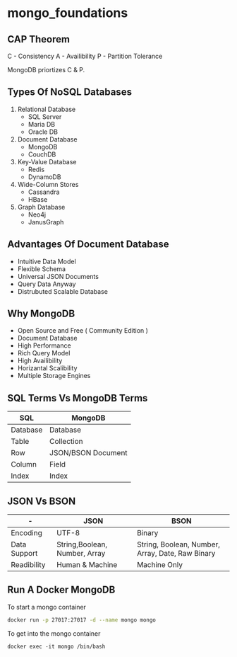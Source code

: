 # mongo_foundations


## CAP Theorem

C - Consistency 
A - Availibility
P - Partition Tolerance

MongoDB priortizes C & P. 


## Types Of NoSQL Databases

1. Relational Database
    - SQL Server
    - Maria DB
    - Oracle DB
2. Document Database
    - MongoDB
    - CouchDB
3. Key-Value Database
    - Redis
    - DynamoDB
4. Wide-Column Stores
    - Cassandra
    - HBase
5. Graph Database
    - Neo4j
    - JanusGraph


## Advantages Of Document Database

- Intuitive Data Model
- Flexible Schema
- Universal JSON Documents
- Query Data Anyway
- Distrubuted Scalable Database

## Why MongoDB
- Open Source and Free ( Community Edition )
- Document Database
- High Performance
- Rich Query Model
- High Availibility
- Horizantal Scalibility
- Multiple Storage Engines

## SQL Terms Vs MongoDB Terms

|SQL|MongoDB|
|--|--|
|Database | Database|
|Table   | Collection|
|Row | JSON/BSON Document|
|Column | Field|
|Index | Index|

## JSON Vs BSON

|-|JSON|BSON|
|--|--|--|
|Encoding|UTF-8|Binary|
|Data Support|String,Boolean, Number, Array|String, Boolean, Number, Array, Date, Raw Binary|
|Readibility|Human & Machine|Machine Only|

## Run A Docker MongoDB

To start a mongo container
```bash
docker run -p 27017:27017 -d --name mongo mongo 
```

To get into the mongo container
```
docker exec -it mongo /bin/bash
```